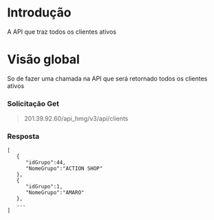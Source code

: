 
# Introdução
A API que traz todos os clientes ativos

# Visão global
So de fazer uma chamada na API que será retornado todos os clientes ativos

### Solicitação Get
> 201.39.92.60/api_hmg/v3/api/clients

### Resposta
```JS
[   
   {  
      "idGrupo":44,
      "NomeGrupo":"ACTION SHOP"
   },
   {  
      "idGrupo":1,
      "NomeGrupo":"AMARO"
   },
   ...
]
```

   




